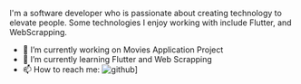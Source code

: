 I'm a software developer who is passionate about creating technology to elevate people. Some technologies I enjoy working with include Flutter, and WebScrapping. 

- 🔭 I’m currently working on Movies Application Project
- 🌱 I’m currently learning Flutter and Web Scrapping
- 📫 How to reach me: ![github](https://img.shields.io/badge/GitHub-000000?style=for-the-badge&logo=GitHub&logoColor=white)]


<!--
**ahmeddo7a/ahmeddo7a** is a ✨ _special_ ✨ repository because its `README.md` (this file) appears on your GitHub profile.

Here are some ideas to get you started:

- 🔭 I’m currently working on ...
- 🌱 I’m currently learning ...
- 👯 I’m looking to collaborate on ...
- 🤔 I’m looking for help with ...
- 💬 Ask me about ...
- 📫 How to reach me: ...
- 😄 Pronouns: ...
- ⚡ Fun fact: ...
Link to [site name][https://google.com]
-->
